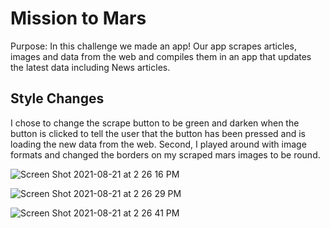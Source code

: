 # Mission to Mars

Purpose:
In this challenge we made an app! Our app scrapes articles, images and data from the web and compiles them in an app that updates the latest data including News articles. 

## Style Changes

I chose to change the scrape button to be green and darken when the button is clicked to tell the user that the button has been pressed and is loading the new data from the web. Second, I played around with image formats and changed the borders on my scraped mars images to be round. 

![Screen Shot 2021-08-21 at 2 26 16 PM](https://user-images.githubusercontent.com/84756166/130331601-29a75542-d753-4193-ba88-46859913e980.png)

![Screen Shot 2021-08-21 at 2 26 29 PM](https://user-images.githubusercontent.com/84756166/130331603-c5c071fe-4386-40a9-a323-56a6f46c70f5.png)

![Screen Shot 2021-08-21 at 2 26 41 PM](https://user-images.githubusercontent.com/84756166/130331604-667fd2dd-3355-4c82-99e3-0770c51548cb.png)
